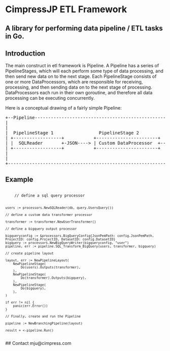 # CimpressJP ETL Framework

<h2>A library for performing data pipeline / ETL tasks in Go.</h2>

## Introduction
The main construct in etl framework is Pipeline. A Pipeline has a series of PipelineStages, which will each perform some type of data processing, and then send new data on to the next stage. Each PipelineStage consists of one or more DataProcessors, which are responsible for receiving, processing, and then sending data on to the next stage of processing. DataProcessors each run in their own goroutine, and therefore all data processing can be executing concurrently.

Here is a conceptual drawing of a fairly simple Pipeline:
<pre>
+--Pipeline------------------------------------------------------------------------------------------+
|                                                                       PipelineStage 3              |
|                                                                      +---------------------------+ |
|  PipelineStage 1                 PipelineStage 2          +-JSON---> |  CSVWriter                | |
| +------------------+           +-----------------------+  |          +---------------------------+ |
| |  SQLReader       +-JSON----> | Custom DataProcessor  +--+                                        |
| +------------------+           +-----------------------+  |          +---------------------------+ |
|                                                           +-JSON---> |  SQLWriter                | |
|                                                                      +---------------------------+ |
+----------------------------------------------------------------------------------------------------+
</pre>

## Example
<code>	
	// define a sql query processor
	
	users := processors.NewSQLReader(db, query.UsersQuery())
	
	// define a custom data transformer processor
	
	transformer := transformer.NewUserTransformer()
	
	// define a bigquery output processor
	
	bigqueryconfig := &processors.BigQueryConfig{JsonPemPath: config.JsonPemPath, ProjectID: config.ProjectID, DatasetID: config.DatasetID}	
	bigquery := processors.NewBigQueryWriter(bigqueryconfig, "user")
	pipeline, err := pipeline.SQL_Transform_BigQuery(users, transformer, bigquery)

	// create pipeline layout
	
	layout, err := NewPipelineLayout(
		NewPipelineStage(
			Do(users).Outputs(transformer),
		),
		NewPipelineStage(
			Do(transformer).Outputs(bigquery),
		),
		NewPipelineStage(
			Do(bigquery),
		),
	)

	if err != nil {
		panic(err.Error())
	}

	// Finally, create and run the Pipeline
	
	pipeline := NewBranchingPipeline(layout)
	
	result = <-pipeline.Run()
</code>
## Contact
mju@cimpress.com